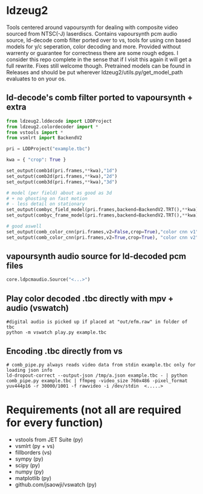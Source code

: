 # ldzeug2
Tools centered around vapoursynth for dealing with composite video sourced from NTSC(-J) laserdiscs.
Contains vapoursynth pcm audio source, ld-decode comb filter ported over to vs, tools for using cnn based models for y/c seperation, color decoding and more.
Provided without warrenty or guarantee for correctness there are some rough edges. I consider this repo complete in the sense that if I visit this again it will get a full rewrite. Fixes still welcome though.
Pretrained models can be found in Releases and should be put wherever ldzeug2/utils.py/get_model_path evaluates to on your os.

## ld-decode's comb filter ported to vapoursynth + extra
```py
from ldzeug2.lddecode import LDDProject
from ldzeug2.colordecoder import *
from vstools import *
from vsmlrt import BackendV2

pri = LDDProject("example.tbc")

kwa = { "crop": True }

set_output(comb1d(pri.frames,**kwa),"1d")
set_output(comb2d(pri.frames,**kwa),"2d")
set_output(comb3d(pri.frames,**kwa),"3d")

# model (per field) about as good as 3d
# + no ghosting on fast motion
# - less detail on stationary
set_output(combyc_field_model(pri.frames,backend=BackendV2.TRT(),**kwa),"cnn per field")
set_output(combyc_frame_model(pri.frames,backend=BackendV2.TRT(),**kwa),"cnn per frame")

# good aswell
set_output(comb_color_cnn(pri.frames,v2=False,crop=True),"color cnn v1")
set_output(comb_color_cnn(pri.frames,v2=True,crop=True), "color cnn v2")
```

## vapoursynth audio source for ld-decoded pcm files
```py
core.ldpcmaudio.Source("<...>")
```

## Play color decoded .tbc directly with mpv + audio (vswatch)
```
#digital audio is picked up if placed at "out/efm.raw" in folder of tbc
python -m vswatch play.py example.tbc
``` 

## Encoding .tbc directly from vs
```
# comb_pipe.py always reads video data from stdin example.tbc only for loading json info
ld-dropout-correct --output-json /tmp/a.json example.tbc - | python comb_pipe.py example.tbc | ffmpeg -video_size 760x486 -pixel_format yuv444p16 -r 30000/1001 -f rawvideo -i /dev/stdin  <.....>
```

# Requirements (not all are required for every function)
- vstools from JET Suite (py)
- vsmlrt (py + vs)
- fillborders (vs)
- sympy (py)
- scipy (py)
- numpy (py)
- matplotlib (py)
- github.com/jsaowji/vswatch (py)